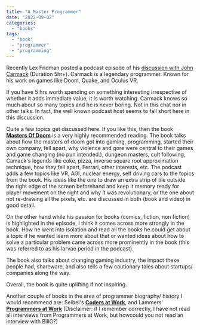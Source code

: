 ```yaml
---
title: "A Master Programmer"
date: "2022-09-02"
categories: 
  - "books"
tags: 
  - "book"
  - "programmer"
  - "programming"
---
```


Recently Lex Fridman posted a podcast episode of his [discussion with John Carmack](https://www.youtube.com/watch?v=I845O57ZSy4) (Duration 5hr+). Carmack is a legendary programmer. Known for his work on games like Doom, Quake, and Oculus VR.

If you have 5 hrs worth spending on something interesting irrespective of whether it adds immediate value, it is worth watching. Carmack knows so much about so many topics and he is never boring. Not in this chat nor in other talks. In fact, the well known podcast host seems to fall short here in this discussion.

Quite a few topics get discussed here. If you like this, then the book **[Masters Of Doom](https://en.wikipedia.org/wiki/Masters_of_Doom)** is a very highly recommended reading. The book talks about how the masters of doom got into gaming, programming, started their own company, fell apart, why violence and gore were central to their games and game changing (no pun intended.), dungeon masters, cult following, Camack's legends like coke, pizza, inverse square root approximation technique, how they fell apart, Ferrari, other interests, etc. The podcast adds a few topics like VR, AGI, nuclear energy, self driving cars to the topics from the book. His ideas like the one to draw an extra strip of tile outside the right edge of the screen beforehand and keep it memory ready for player movement on the right and why it was revolutionary, or the one about not re-drawing all the pixels, etc. are discussed in both (book and video) in good detail.

On the other hand while his passion for books (comics, fiction, non fiction) is highlighted in the episode, I think it comes across more strongly in the book. How he went into isolation and read all the books he could get about a topic if he wanted learn more about that or wanted ideas about how to solve a particular problem came across more prominently in the book (this was referred to as his larvae period in the podcast).

The book also talks about changing gaming industry, the impact these people had, shareware, and also tells a few cautionary tales about startups/ companies along the way.

Overall, the book is quite uplifting if not inspiring.

Another couple of books in the area of programmer biography/ history I would recommend are: Seibel's **[Coders at Work](https://en.wikipedia.org/wiki/Coders_at_Work)**, and Lammers' **[Programmers at Work](https://www.goodreads.com/book/show/2092682.Programmers_at_Work)** (Disclaimer: if I remember correctly, I have not read all interviews from Programmers at Work, but howcould you not read an interview with BillG?)
